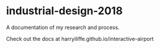 # industrial-design-2018
A documentation of my research and process.

Check out the docs at harryiliffe.github.io/interactive-airport
